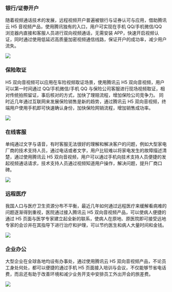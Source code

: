 ### 银行/证劵开户
随着视频通话技术的发展，远程视频开户普遍被银行与证券认可与应用，借助腾讯云 H5 音视频产品，使用腾讯独有的入口，用户可实现在手机 QQ/手机微信/QQ 浏览器内直接和客服人员进行双向视频通话，无需安装 APP，快速开启视频认证，同时通过使用低延迟高质量加密视频通信线路，保证开户的成功率，减少用户流失。

![](//mc.qcloudimg.com/static/img/6faa7ec8297e1aac5fa5c8df8adaed47/image.png)
### 保险取证
H5 双向音视频可以应用在车险视频取证场景，使用腾讯云 H5 双向音视频，用户可以第一时间通过 QQ/手机微信/手机 QQ 与保险公司客服进行现场视频取证，相对传统拍照留证，事后核对的方式，加快了理赔流程，增加保险公司竞争力。
同时近几年通过互联网来发展保险销售是新的趋势，通过腾讯云 H5 双向音视频，终端用户使用手机即可快速确认身份，加快保险网销流程，增加销售成功率。

![](//mc.qcloudimg.com/static/img/8a0a2382ae987d219fcf24e3a7ccc74d/image.png)
### 在线客服
单纯通过文字与语音，有时客服无法很好的理解和解决客户的问题，例如大型家电厂商的技术支持人员，通过电话或者文字，用户比较难以将家电发生的故障描述清楚，通过使用腾讯云 H5 双向音视频，用户可以通过手机向技术支持人员便捷的发起视频通话请求，技术支持人员通过视频知道用户操作，解决问题，提升厂商口碑。

![](//mc.qcloudimg.com/static/img/acb101a7c52fd750e88b8f8ff7752fbd/image.png)

### 远程医疗
我国人口与医疗卫生资源分布不平衡，最近几年如何通过远程医疗来缓解看病难的问题逐渐得到重视，医院通过接入腾讯云 H5 双向音视频产品，可以使病人便捷的通过 H5 页面与医学专家建立起全新的联系，使病人在原地、原医院即可接受远地专家的会诊并在其指导下进行治疗和护理，可以节约医生和病人大量时间和金钱。

![](//mc.qcloudimg.com/static/img/b3876869e483858ddc6413e83a670f32/image.png)
### 企业办公
大型企业在全球各地均设有办事处，通过使用腾讯云 H5 双向音视频产品，不论员工身处何处，都可以便捷的通过手机 H5 页面接入培训与会议，不仅能够节省电话费，而且还有助于改善环境和减少业务开支中安排员工外出开会的旅差费。

![](//mc.qcloudimg.com/static/img/723bd558554229f908c660e27d9cdf5e/image.png)